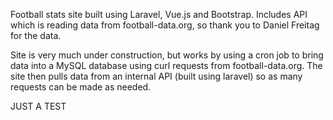 Football stats site built using Laravel, Vue.js and Bootstrap.
Includes API which is reading data from football-data.org, so thank you to Daniel Freitag for the data.

Site is very much under construction, but works by using a cron job to bring data into a MySQL database using curl requests from football-data.org. The site then pulls data from an internal API (built using laravel) so as many requests can be made as needed. 

JUST A TEST
